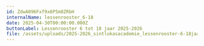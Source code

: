 ```yaml
---
id: ZdwA096Fxf9x6P5m8ZRbH
internalName: lessenrooster_6-18
date: 2025-04-30T00:00:00.000Z
buttonLabel: Lessenrooster 6 tot 18 jaar 2025-2026
file: /assets/uploads/2025-2026_sintlukasacademie_lessenrooster-6-18jaar-.pdf
---
```

